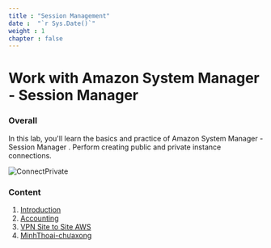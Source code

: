 ```yaml
---
title : "Session Management"
date :  "`r Sys.Date()`" 
weight : 1 
chapter : false
---
```

# Work with Amazon System Manager - Session Manager

### Overall
 In this lab, you'll learn the basics and practice of Amazon  System Manager - Session Manager
. Perform creating public and private instance connections. 

![ConnectPrivate](/images/arc-log.png) 

### Content
 1. [Introduction ](1-introduce/)
 2. [Accounting](2-Accounting/)
 3. [VPN Site to Site AWS](/3-VPN%20Site%20to%20Site%20on%20premises/)
 4. [MinhThoai-chưaxong](/4-Chưa%20xong/)